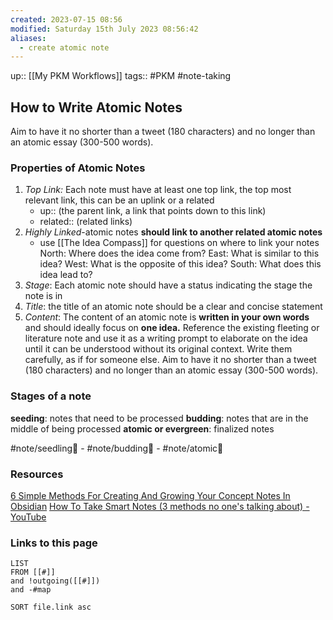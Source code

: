 ```yaml
---
created: 2023-07-15 08:56
modified: Saturday 15th July 2023 08:56:42
aliases:
  - create atomic note
---
```

up::  [[My PKM Workflows]]
tags:: #PKM #note-taking

## How to Write Atomic Notes

Aim to have it no shorter than a tweet (180 characters) and no longer than an atomic essay (300-500 words).
### Properties of Atomic Notes
1. *Top Link:* Each note must have at least one top link, the top most relevant link, this can be an uplink or a related
	- up:: (the parent link, a link that points down to this link)
	- related:: (related links)
2. *Highly Linked*-atomic notes **should link to another related atomic notes**
	- use [[The Idea Compass]] for questions on where to link your notes
		 North: Where does the idea come from?
		 East: What is similar to this idea?
		 West: What is the opposite of this idea?
		 South: What does this idea lead to?
3. *Stage*: Each atomic note should have a status indicating the stage the note is in
4. *Title*: the title of an atomic note should be a clear and concise statement
5. *Content*: The content of an atomic note is **written in your own words** and should ideally focus on **one idea.**
		Reference the existing fleeting or literature note and use it as a writing prompt to elaborate on the idea until it can be understood without its original context. Write them carefully, as if for someone else.
		Aim to have it no shorter than a tweet (180 characters) and no longer than an atomic essay (300-500 words).

### Stages of a note
**seeding**: notes that need to be processed
**budding**: notes that are in the middle of being processed
**atomic or evergreen**: finalized notes

#note/seedling🌱 - #note/budding🌿 - #note/atomic🌳


### Resources
[6 Simple Methods For Creating And Growing Your Concept Notes In Obsidian](https://www.aidanhelfant.com/5-simple-methods-for-growing-your-concept-notes-in-obsidian/)
[How To Take Smart Notes (3 methods no one's talking about) - YouTube](https://www.youtube.com/watch?v=5O46Rqh5zHE)

### Links to this page
```dataview
LIST
FROM [[#]]
and !outgoing([[#]])
and -#map

SORT file.link asc
```
